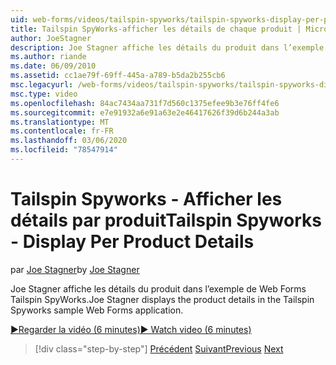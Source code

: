 ```yaml
---
uid: web-forms/videos/tailspin-spyworks/tailspin-spyworks-display-per-product-details
title: Tailspin SpyWorks-afficher les détails de chaque produit | Microsoft Docs
author: JoeStagner
description: Joe Stagner affiche les détails du produit dans l’exemple de Web Forms Tailspin SpyWorks.
ms.author: riande
ms.date: 06/09/2010
ms.assetid: cc1ae79f-69ff-445a-a789-b5da2b255cb6
msc.legacyurl: /web-forms/videos/tailspin-spyworks/tailspin-spyworks-display-per-product-details
msc.type: video
ms.openlocfilehash: 84ac7434aa731f7d560c1375efee9b3e76ff4fe6
ms.sourcegitcommit: e7e91932a6e91a63e2e46417626f39d6b244a3ab
ms.translationtype: MT
ms.contentlocale: fr-FR
ms.lasthandoff: 03/06/2020
ms.locfileid: "78547914"
---
```

# <a name="tailspin-spyworks---display-per-product-details"></a><span data-ttu-id="e1ea6-103">Tailspin Spyworks - Afficher les détails par produit</span><span class="sxs-lookup"><span data-stu-id="e1ea6-103">Tailspin Spyworks - Display Per Product Details</span></span>

<span data-ttu-id="e1ea6-104">par [Joe Stagner](https://github.com/JoeStagner)</span><span class="sxs-lookup"><span data-stu-id="e1ea6-104">by [Joe Stagner](https://github.com/JoeStagner)</span></span>

<span data-ttu-id="e1ea6-105">Joe Stagner affiche les détails du produit dans l’exemple de Web Forms Tailspin SpyWorks.</span><span class="sxs-lookup"><span data-stu-id="e1ea6-105">Joe Stagner displays the product details in the Tailspin Spyworks sample Web Forms application.</span></span>

[<span data-ttu-id="e1ea6-106">&#9654;Regarder la vidéo (6 minutes)</span><span class="sxs-lookup"><span data-stu-id="e1ea6-106">&#9654; Watch video (6 minutes)</span></span>](https://channel9.msdn.com/Blogs/ASP-NET-Site-Videos/tailspin-spyworks-display-per-product-details)

> [!div class="step-by-step"]
> <span data-ttu-id="e1ea6-107">[Précédent](tailspin-spyworks-display-the-product-list.md)
> [Suivant](tailspin-spyworks-adding-items-to-the-shopping-cart.md)</span><span class="sxs-lookup"><span data-stu-id="e1ea6-107">[Previous](tailspin-spyworks-display-the-product-list.md)
[Next](tailspin-spyworks-adding-items-to-the-shopping-cart.md)</span></span>
